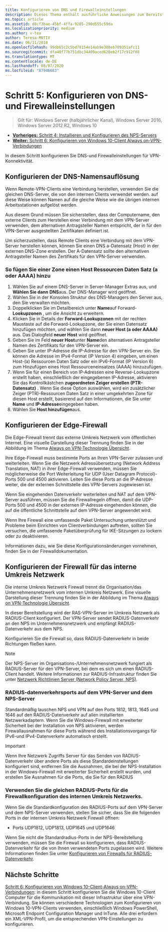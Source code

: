 ```yaml
---
title: Konfigurieren von DNS und Firewalleinstellungen
description: Dieses Thema enthält ausführliche Anweisungen zum Bereitstellen von Always on-VPN in Windows Server 2016.
ms.topic: article
ms.assetid: d8cf3bae-45bf-4ffa-9205-290d555c59da
ms.localizationpriority: medium
ms.author: v-tea
author: Teresa-MOTIV
ms.date: 06/11/2018
ms.openlocfilehash: 99db65c2c5bd78154e14ab9e388eb709351afc11
ms.sourcegitcommit: dfa48f77b751dbc34409aced628eb2f17c912f08
ms.translationtype: MT
ms.contentlocale: de-DE
ms.lasthandoff: 08/07/2020
ms.locfileid: "87946683"
---
```

# <a name="step-5-configure-dns-and-firewall-settings"></a>Schritt 5: Konfigurieren von DNS-und Firewalleinstellungen

>Gilt für: Windows Server (halbjährlicher Kanal), Windows Server 2016, Windows Server 2012 R2, Windows 10

- [**Vorheriges:** Schritt 4: Installieren und Konfigurieren des NPS-Servers](vpn-deploy-nps.md)
- [**Weiter:** Schritt 6: Konfigurieren von Windows 10-Client Always on-VPN-Verbindungen](vpn-deploy-client-vpn-connections.md)

In diesem Schritt konfigurieren Sie DNS-und Firewalleinstellungen für VPN-Konnektivität.

## <a name="configure-dns-name-resolution"></a>Konfigurieren der DNS-Namensauflösung

Wenn Remote-VPN-Clients eine Verbindung herstellen, verwenden Sie die gleichen DNS-Server, die von den internen Clients verwendet werden. auf diese Weise können Namen auf die gleiche Weise wie die übrigen internen Arbeitsstationen aufgelöst werden.

Aus diesem Grund müssen Sie sicherstellen, dass der Computername, den externe Clients zum Herstellen einer Verbindung mit dem VPN-Server verwenden, dem alternativen Antragsteller Namen entspricht, der in für den VPN-Server ausgestellten Zertifikaten definiert ist.

Um sicherzustellen, dass Remote Clients eine Verbindung mit dem VPN-Server herstellen können, können Sie einen DNS a-Datensatz (Host) in der externen DNS-Zone erstellen. Der A-Datensatz sollte den alternativen Antragsteller Namen des Zertifikats für den VPN-Server verwenden.

### <a name="to-add-a-host-a-or-aaaa-resource-record-to-a-zone"></a>So fügen Sie einer Zone einen Host Ressourcen Daten Satz (a oder AAAA) hinzu

1. Wählen Sie auf einem DNS-Server in Server-Manager Extras aus, und **Wählen Sie dann** **DNS**aus. Der DNS-Manager wird geöffnet.
2. Wählen Sie in der Konsolen Struktur des DNS-Managers den Server aus, den Sie verwalten möchten.
3. Doppelklicken Sie im Detailbereich unter **Name**auf Forward- **Lookupzonen** , um die Ansicht zu erweitern.
4. Klicken Sie in Details der **Forward-Lookupzonen** mit der rechten Maustaste auf die Forward-Lookupzone, der Sie einen Datensatz hinzufügen möchten, und wählen Sie dann **neuer Host (a oder AAAA)** aus. Das Dialogfeld **neuer Host** wird geöffnet.
5. Geben Sie im Feld **neuer Host**unter **Name**den alternativen Antragsteller Namen des Zertifikats für den VPN-Server ein.
6. Geben Sie unter IP-Adresse die IP-Adresse für den VPN-Server ein. Sie können die Adresse im IPv4-Format (IP Version 4) eingeben, um einen Host-(a) Ressourcen Daten Satz oder ein IPv6-Format (IP Version 6) zum Hinzufügen eines Host Ressourceneinsatzes (AAAA) hinzuzufügen.
7. Wenn Sie für einen Bereich von IP-Adressen eine Reverse-Lookupzone erstellt haben, einschließlich der eingegebenen IP-Adresse, aktivieren Sie das Kontrollkästchen **zugeordneten Zeiger erstellen (PTR-Datensatz)** .  Wenn Sie diese Option auswählen, wird ein zusätzlicher Zeiger (PTR)-Ressourcen Daten Satz in einer umgekehrten Zone für diesen Host erstellt, basierend auf den Informationen, die Sie unter **Name** und **IP-Adresse**eingegeben haben.
8. Wählen Sie **Host hinzufügen**aus.

## <a name="configure-the-edge-firewall"></a>Konfigurieren der Edge-Firewall

Die Edge-Firewall trennt das externe Umkreis Netzwerk vom öffentlichen Internet. Eine visuelle Darstellung dieser Trennung finden Sie in der Abbildung im Thema [Always on VPN-Technologie Übersicht](../always-on-vpn-technology-overview.md).

Ihre Edge-Firewall muss bestimmte Ports an Ihren VPN-Server zulassen und weiterleiten. Wenn Sie die Netzwerk Adressübersetzung (Network Address Translation, NAT) in ihrer Edge-Firewall verwenden, müssen Sie möglicherweise die Port Weiterleitung für UDP (User Datagram Protocol)-Ports 500 und 4500 aktivieren. Leiten Sie diese Ports an die IP-Adresse weiter, die der externen Schnittstelle des VPN-Servers zugewiesen ist.

Wenn Sie eingehenden Datenverkehr weiterleiten und NAT auf dem VPN-Server ausführen, müssen Sie die Firewallregeln öffnen, damit die UDP-Ports 500 und 4500 in der externen IP-Adresse eingehenden können, die auf die öffentliche Schnittstelle auf dem VPN-Server angewendet wird.

Wenn Ihre Firewall eine umfassende Paket Untersuchung unterstützt und Probleme beim Einrichten von Clientverbindungen auftreten, sollten Sie versuchen, die umfassende Paketüberprüfung für IKE-Sitzungen zu lockern oder zu deaktivieren.

Informationen dazu, wie Sie diese Konfigurationsänderungen vornehmen, finden Sie in der Firewalldokumentation.

## <a name="configure-the-internal-perimeter-network-firewall"></a>Konfigurieren der Firewall für das interne Umkreis Netzwerk

Die interne Umkreis Netzwerk Firewall trennt die Organisation/das Unternehmensnetzwerk vom internen Umkreis Netzwerk. Eine visuelle Darstellung dieser Trennung finden Sie in der Abbildung im Thema [Always on VPN-Technologie Übersicht](../always-on-vpn-technology-overview.md).

In dieser Bereitstellung wird der RAS-VPN-Server im Umkreis Netzwerk als RADIUS-Client konfiguriert.  Der VPN-Server sendet RADIUS-Datenverkehr an den NPS im Unternehmensnetzwerk und empfängt RADIUS-Datenverkehr aus dem NPS.

Konfigurieren Sie die Firewall so, dass RADIUS-Datenverkehr in beide Richtungen fließen kann.

>[!NOTE]
>Der NPS-Server im Organisations-/Unternehmensnetzwerk fungiert als RADIUS-Server für den VPN-Server, bei dem es sich um einen RADIUS-Client handelt. Weitere Informationen zur RADIUS-Infrastruktur finden Sie unter [Netzwerk Richtlinien Server (Network Policy Server, NPS)](../../../../../networking/technologies/nps/nps-top.md).

### <a name="radius-traffic-ports-on-the-vpn-server-and-nps-server"></a>RADIUS-datenverkehrsports auf dem VPN-Server und dem NPS-Server

Standardmäßig lauschen NPS und VPN auf den Ports 1812, 1813, 1645 und 1646 auf den RADIUS-Datenverkehr auf allen installierten Netzwerkadaptern. Wenn Sie die Windows-Firewall mit erweiterter Sicherheit bei der Installation von NPS aktivieren, werden Firewallausnahmen für diese Ports während des Installationsvorgangs für IPv6-und IPv4-Datenverkehr automatisch erstellt.

>[!IMPORTANT]
>Wenn Ihre Netzwerk Zugriffs Server für das Senden von RADIUS-Datenverkehr über andere Ports als diese Standardeinstellungen konfiguriert sind, entfernen Sie die Ausnahmen, die bei der NPS-Installation in der Windows-Firewall mit erweiterter Sicherheit erstellt wurden, und erstellen Sie Ausnahmen für die Ports, die Sie für den RADIUS

### <a name="use-the-same-radius-ports-for-the-internal-perimeter-network-firewall-configuration"></a>Verwenden Sie die gleichen RADIUS-Ports für die Firewallkonfiguration des internen Umkreis Netzwerks.

Wenn Sie die Standardkonfiguration des RADIUS-Ports auf dem VPN-Server und dem NPS-Server verwenden, stellen Sie sicher, dass Sie die folgenden Ports in der internen Umkreis Netzwerk Firewall öffnen:

- Ports UDP1812, UDP1813, UDP1645 und UDP1646

Wenn Sie nicht die Standardradius-Ports in der NPS-Bereitstellung verwenden, müssen Sie die Firewall so konfigurieren, dass RADIUS-Datenverkehr für die von Ihnen verwendeten Ports zugelassen wird. Weitere Informationen finden Sie unter [Konfigurieren von Firewalls für RADIUS-Datenverkehr](../../../../../networking/technologies/nps/nps-firewalls-configure.md).

## <a name="next-steps"></a>Nächste Schritte

[Schritt 6: Konfigurieren von Windows 10-Client-Always on-VPN-Verbindungen](vpn-deploy-client-vpn-connections.md): in diesem Schritt konfigurieren Sie die Windows 10-Client Computer für die Kommunikation mit dieser Infrastruktur über eine VPN-Verbindung. Sie können verschiedene Technologien zum Konfigurieren von Windows 10-VPN-Clients verwenden, einschließlich Windows PowerShell, Microsoft Endpoint Configuration Manager und InTune. Alle drei erfordern ein XML-VPN-Profil, um die entsprechenden VPN-Einstellungen zu konfigurieren.